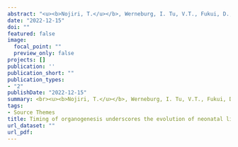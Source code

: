 ```yaml
---
abstract: "<u><b>Nojiri, T.</u></b>, Werneburg, I. Tu, V.T., Fukui, D., Takechi, M., Iseki, S., Furutera, T., and Koyabu, D. <br><b><i>Proceedings of the Royal Society B：Biological Sciences.</i></b> <i>in press</i>"
date: "2022-12-15"
doi: ""
featured: false
image: 
  focal_point: ""
  preview_only: false
projects: []
publication: ''
publication_short: ""
publication_types:
- "2"
publishDate: "2022-12-15"
summary: <br><u><b>Nojiri, T.</u></b>, Werneburg, I. Tu, V.T., Fukui, D., Takechi, M., Iseki, S., Furutera, T., and Koyabu, D.<br>      <b><i>Proceedings of the Royal Society B：Biological Sciences.</b></i> (<i>in press</i>)
tags:
- Source Themes
title: Timing of organogenesis underscores the evolution of neonatal life histories and powered flight in bats
url_dataset: ""
url_pdf: 
---
```

